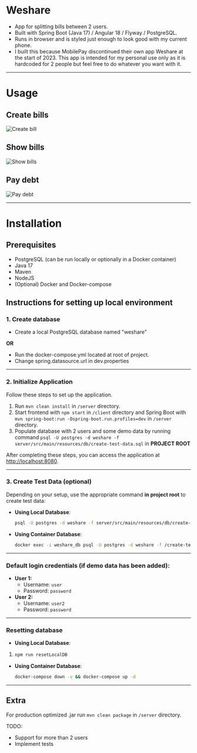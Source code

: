 # Weshare

- App for splitting bills between 2 users.
- Built with Spring Boot (Java 17) / Angular 18 / Flyway / PostgreSQL.
- Runs in browser and is styled just enough to look good with my current phone.
- I built this because MobilePay discontinued their own app Weshare at the start of 2023. This app is intended for my personal use only as it is hardcoded for 2 people but feel free to do whatever you want with it.

---

# Usage

## Create bills

  ![Create bill](resources/videos/CreateBill.gif)

## Show bills

  ![Show bills](resources/videos/Bills.gif)

## Pay debt

  ![Pay debt](resources/videos/PayDebt.gif)

---

# Installation

## Prerequisites

- PostgreSQL (can be run locally or optionally in a Docker container)
- Java 17
- Maven
- NodeJS
- (Optional) Docker and Docker-compose

## Instructions for setting up local environment
### 1. Create database
- Create a local PostgreSQL database named "weshare"

**OR**

- Run the docker-compose.yml located at root of project.
- Change spring.datasource.url in dev.properties

---

### 2. Initialize Application

Follow these steps to set up the application.

1. Run `mvn clean install` in `/server` directory.
2. Start frontend with `npm start` in `/client` directory and Spring Boot with `mvn spring-boot:run -Dspring-boot.run.profiles=dev` in `/server` directory.
3. Populate database with 2 users and some demo data by running command `psql -U postgres -d weshare -f server/src/main/resources/db/create-test-data.sql` in <strong>PROJECT ROOT</strong>

After completing these steps, you can access the application at [http://localhost:8080](http://localhost:8080). 

---

### 3. Create Test Data (optional)
Depending on your setup, use the appropriate command **in project root** to create test data:

- **Using Local Database**:
  ```sh
  psql -U postgres -d weshare -f server/src/main/resources/db/create-test-data.sql
  ```

- **Using Container Database**:
  ```sh
  docker exec -i weshare_db psql -U postgres -d weshare -f /create-test-data.sql
  ```
---

### Default login credentials (if demo data has been added):
- **User 1:**
  - Username: `user`
  - Password: `password`
- **User 2:**
    - Username: `user2`
    - Password: `password`

---

### Resetting database

- **Using Local Database**:
1.   ```sh
     npm run resetLocalDB
     ```

- **Using Container Database**:
  ```sh
  docker-compose down -v && docker-compose up -d
  ```
 
---


## Extra
For production optimized .jar run `mvn clean package` in `/server` directory.

TODO:
- Support for more than 2 users
- Implement tests
